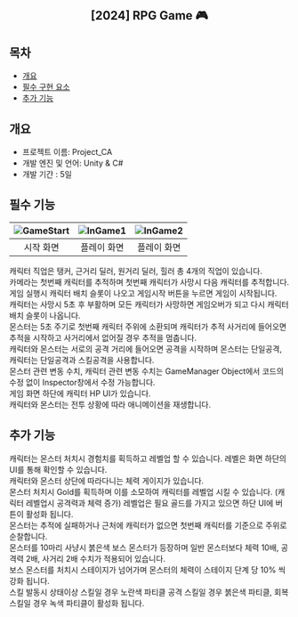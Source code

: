 <div align="center">
<h2>[2024] RPG Game 🎮</h2>
</div>

## 목차
  - [개요](#개요) 
  - [필수 구현 요소](#필수-기능)
  - [추가 기능](#추가-기능)

## 개요
- 프로젝트 이름: Project_CA
- 개발 엔진 및 언어: Unity & C#
- 개발 기간 : 5일

## 필수 기능
|![GameStart](https://github.com/Teagyun98/Project_CA/assets/120551471/b48bcdbe-c21f-4541-9b4a-e019bc0b36b0)|![InGame1](https://github.com/Teagyun98/Project_CA/assets/120551471/c2e8ebcd-67be-4e6a-84c0-ea5753311a56)|![InGame2](https://github.com/Teagyun98/Project_CA/assets/120551471/28b85fb2-a07f-4dd9-b153-b71cdf9295a5)|
|:---:|:---:|:---:|
|시작 화면|플레이 화면|플레이 화면|

캐릭터 직업은 탱커, 근거리 딜러, 원거리 딜러, 힐러 총 4개의 직업이 있습니다.<br>
카메라는 첫번째 캐릭터를 추적하며 첫번째 캐릭터가 사망시 다음 캐릭터를 추적합니다.<br>
게임 실행시 캐릭터 배치 슬롯이 나오고 게임시작 버튼을 누르면 게임이 시작됩니다.<br>
캐릭터는 사망시 5초 후 부활하며 모든 캐릭터가 사망하면 게임오버가 되고 다시 캐릭터 배치 슬롯이 나옵니다.<br>
몬스터는 5초 주기로 첫번째 캐릭터 주위에 소환되며 캐릭터가 추적 사거리에 들어오면 추적을 시작하고 사거리에서 없어질 경우 추적을 멈춥니다.<br>
캐릭터와 몬스터는 서로의 공격 거리에 들어오면 공격을 시작하며 몬스터는 단일공격, 캐릭터는 단일공격과 스킬공격을 사용합니다.<br>
몬스터 관련 변동 수치, 캐릭터 관련 변동 수치는 GameManager Object에서 코드의 수정 없이 Inspector창에서 수정 가능합니다.<br>
게임 화면 하단에 캐릭터 HP UI가 있습니다.<br>
캐릭터와 몬스터는 전투 상황에 따라 애니메이션을 재생합니다.<br>

## 추가 기능
캐릭터는 몬스터 처치시 경험치를 획득하고 레벨업 할 수 있습니다. 레벨은 화면 하단의 UI를 통해 확인할 수 있습니다.<br>
캐릭터와 몬스터 상단에 따라다니는 체력 게이지가 있습니다.<br>
몬스터 처치시 Gold를 획득하며 이를 소모하여 캐릭터를 레벨업 시킬 수 있습니다. (캐릭터 레벨업시 공격력과 체력 증가) 레벨업은 필요 골드를 가지고 있으면 하단 UI에 버튼이 활성화 됩니다.<br>
몬스터는 추적에 실패하거나 근처에 캐릭터가 없으면 첫번째 캐릭터를 기준으로 주위로 순찰합니다.<br>
몬스터를 10마리 사냥시 붉은색 보스 몬스터가 등장하며 일반 몬스터보다 체력 10배, 공격력 2배, 사거리 2배 수치가 적용되어 있습니다.<br>
보스 몬스터를 처치시 스테이지가 넘어가며 몬스터의 체력이 스테이지 단계 당 10% 씩 강화 됩니다.<br>
스킬 발동시 상태이상 스킬일 경우 노란색 파티클 공격 스킬일 경우 붉은색 파티클, 회복 스킬일 경우 녹색 파티클이 활성화 됩니다.<br>



